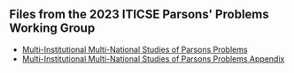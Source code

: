 

## Files from the 2023 ITICSE Parsons' Problems Working Group

- [Multi-Institutional Multi-National Studies of Parsons Problems](ericson-mimn-2023.pdf)
- [Multi-Institutional Multi-National Studies of Parsons Problems Appendix](ericson-mimn-2023-appendix.pdf)

